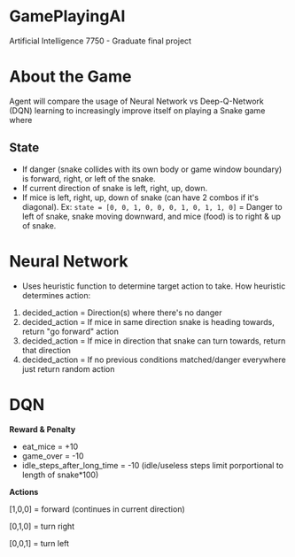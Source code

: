 # GamePlayingAI
Artificial Intelligence 7750 - Graduate final project

# **About the Game**
Agent will compare the usage of Neural Network vs Deep-Q-Network (DQN) learning to increasingly improve itself on playing a Snake game where

## **State**

* If danger (snake collides with its own body or game window boundary) is forward, right, or left of the snake.
* If current direction of snake is left, right, up, down.
* If mice is left, right, up, down of snake (can have 2 combos if it's diagonal).
Ex: `state = [0, 0, 1, 0, 0, 0, 1, 0, 1, 1, 0]` = Danger to left of 
snake, snake moving downward, and mice (food) is to right & up of snake.

# **Neural Network**
* Uses heuristic function to determine target action to take.
How heuristic determines action:
1. decided_action = Direction(s) where there's no danger
  2. decided_action = If mice in same direction snake is heading towards, return "go forward" action
  3. decided_action = If mice in direction that snake can turn towards, return that direction
4. decided_action = If no previous conditions matched/danger everywhere just return random action

# **DQN**
**Reward & Penalty**

* eat_mice = +10
* game_over = -10
* idle_steps_after_long_time = -10 (idle/useless steps limit porportional to length of snake*100)


**Actions**

[1,0,0] = forward (continues in current direction)

[0,1,0] = turn right

[0,0,1] = turn left
